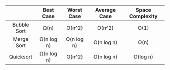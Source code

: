 |             |  Best Case | Worst Case | Average Case | Space Complexity |
| :---------: | :--------: | :--------: | :----------: | :--------------: |
| Bubble Sort | Ω(n)       | O(n^2)     | O(n^2)       | O(1)             |
| Merge Sort  | Ω(n log n) | O(n log n) | O(n log n)   | O(n)             |
| Quicksort   | Ω(n log n) | O(n^2)     | O(n log n)   | O(log n)         |
